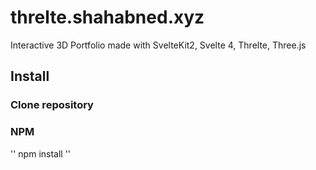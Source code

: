 # threlte.shahabned.xyz
Interactive 3D Portfolio made with SvelteKit2, Svelte 4, Threlte, Three.js

## Install

### Clone repository
### NPM
'' npm install ''
